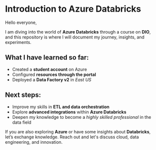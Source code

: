 # Introduction to Azure Databricks  

Hello everyone,  

I am diving into the world of **Azure Databricks** through a course on **DIO**, and this repository is where I will document my journey, insights, and experiments.  

## What I have learned so far:  
- Created a **student account** on Azure  
- Configured **resources through the portal**  
- Deployed a **Data Factory v2** in *East US*  

## Next steps:  
- Improve my skills in **ETL and data orchestration**  
- Explore **advanced integrations** within **Azure Databricks**  
- Deepen my knowledge to become a *highly skilled professional* in the data field  

If you are also exploring **Azure** or have some insights about **Databricks**, let’s exchange knowledge. Reach out and let's discuss cloud, data engineering, and innovation.  
